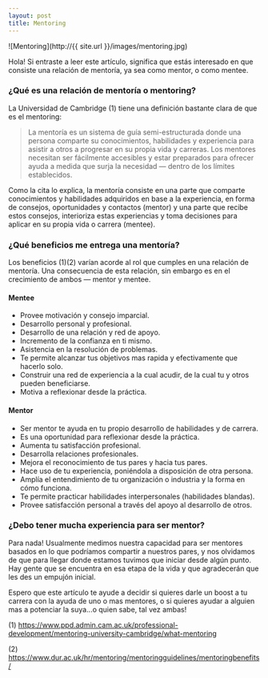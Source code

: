 ```yaml
---
layout: post
title: Mentoring
---
```

![Mentoring](http://{{ site.url }}/images/mentoring.jpg)

Hola! Si entraste a leer este artículo, significa que estás interesado en que consiste una relación de mentoría, ya sea como mentor, o como mentee.

### ¿Qué es una relación de mentoría o mentoring?
La Universidad de Cambridge (1) tiene una definición bastante clara de que es el mentoring:
> La mentoría es un sistema de guía semi-estructurada donde una persona comparte su conocimientos, habilidades y experiencia para asistir a otros a progresar en su propia vida y carreras. Los mentores necesitan ser fácilmente accesibles y estar preparados para ofrecer ayuda a medida que surja la necesidad — dentro de los límites establecidos.

Como la cita lo explica, la mentoría consiste en una parte que comparte conocimientos y habilidades adquiridos en base a la experiencia, en forma de consejos, oportunidades y contactos (mentor) y una parte que recibe estos consejos, interioriza estas experiencias y toma decisiones para aplicar en su propia vida o carrera (mentee).

### ¿Qué beneficios me entrega una mentoría?
Los beneficios (1)(2) varían acorde al rol que cumples en una relación de mentoría. Una consecuencia de esta relación, sin embargo es en el crecimiento de ambos — mentor y mentee.
#### Mentee
* Provee motivación y consejo imparcial.
* Desarrollo personal y profesional.
* Desarrollo de una relación y red de apoyo.
* Incremento de la confianza en ti mismo.
* Asistencia en la resolución de problemas.
* Te permite alcanzar tus objetivos mas rapida y efectivamente que hacerlo solo.
* Construir una red de experiencia a la cual acudir, de la cual tu y otros pueden beneficiarse.
* Motiva a reflexionar desde la práctica.

#### Mentor
* Ser mentor te ayuda en tu propio desarrollo de habilidades y de carrera.
* Es una oportunidad para reflexionar desde la práctica.
* Aumenta tu satisfacción profesional.
* Desarrolla relaciones profesionales.
* Mejora el reconocimiento de tus pares y hacia tus pares.
* Hace uso de tu experiencia, poniéndola a disposición de otra persona.
* Amplía el entendimiento de tu organización o industria y la forma en cómo funciona.
* Te permite practicar habilidades interpersonales (habilidades blandas).
* Provee satisfacción personal a través del apoyo al desarrollo de otros.

### ¿Debo tener mucha experiencia para ser mentor?
Para nada! Usualmente medimos nuestra capacidad para ser mentores basados en lo que podríamos compartir a nuestros pares, y nos olvidamos de que para llegar donde estamos tuvimos que iniciar desde algún punto. Hay gente que se encuentra en esa etapa de la vida y que agradecerán que les des un empujón inicial.

Espero que este artículo te ayude a decidir si quieres darle un boost a tu carrera con la ayuda de uno o mas mentores, o si quieres ayudar a alguien mas a potenciar la suya...o quien sabe, tal vez ambas!

(1) https://www.ppd.admin.cam.ac.uk/professional-development/mentoring-university-cambridge/what-mentoring

(2) https://www.dur.ac.uk/hr/mentoring/mentoringguidelines/mentoringbenefits/
